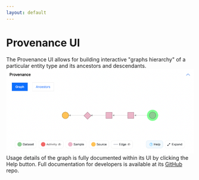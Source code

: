 ```yaml
---
layout: default
---
```


# Provenance UI

The Provenance UI allows for building interactive "graphs hierarchy" of a particular entity type and its ancestors and descendants.
![Provenance UI](../../imgs/provenance-ui.png)  
Usage details of the graph is fully documented within its UI by clicking the Help button. 
Full documentation for developers is available at its [GitHub](https://github.com/sennetconsortium/provenance-ui) repo.